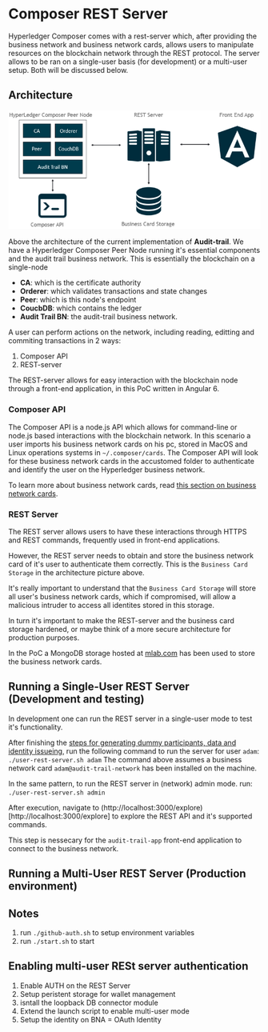 # Composer REST Server

Hyperledger Composer comes with a rest-server which, after providing the business network and business network cards, allows users to manipulate resources on the blockchain network through the REST protocol. The server allows to be ran on a single-user basis (for development) or a multi-user setup. Both will be discussed below.

## Architecture

![Architecture](architecture.png "Architecture")

Above the architecture of the current implementation of **Audit-trail**.  We have a Hyperledger Composer Peer Node running it's essential components and the audit trail business network. This is essentially the blockchain on a single-node
- **CA**: which is the certificate authority
- **Orderer**: which validates transactions and state changes
- **Peer**: which is this node's endpoint
- **CoucbDB**: which contains the ledger
- **Audit Trail BN**: the audit-trail business network.

A user can perform actions on the network, including reading, editting and commiting transactions in 2 ways:
1. Composer API
2. REST-server

The REST-server allows for easy interaction with the blockchain node through a front-end application, in this PoC written in Angular 6.

### Composer API
The Composer API is a node.js API which allows for command-line or node.js based interactions with the blockchain network. In this scenario a user imports his business network cards on his pc, stored in MacOS and Linux operations systems in `~/.composer/cards`. The Composer API will look for these business network cards in the accustomed folder to authenticate and identify the user on the Hyperledger business network.

To learn more about business network cards, read [this section on business network cards](../audit-trail-network#business-network-cards).

### REST Server
The REST server allows users to have these interactions through HTTPS and REST commands, frequently used in front-end applications.

However, the REST server needs to obtain and store the business network card of it's user to authenticate them correctly. This is the `Business Card Storage` in the architecture picture above.

It's really important to understand that the `Business Card Storage` will store all user's business network cards, which if compromised, will allow a malicious intruder to access all identites stored in this storage.

In turn it's important to make the REST-server and the business card storage hardened, or maybe think of a more secure architecture for production purposes.

In the PoC a MongoDB storage hosted at [mlab.com](mlab.com) has been used to store the business network cards.

## Running a Single-User REST Server (Development and testing)
In development one can run the REST server in a single-user mode to test it's functionality.

After finishing the [steps for generating dummy participants, data and identity issueing](../audit-trail-app##dummy-data-populating-the-business-network-with-examples), run the following command to run the server for user `adam`:
```./user-rest-server.sh adam```
The command above assumes a business network card `adam@audit-trail-network` has been installed on the machine.

In the same pattern, to run the REST server in (network) admin mode. run:
```./user-rest-server.sh admin```

After execution, navigate to (http://localhost:3000/explore)[http://localhost:3000/explore] to explore the REST API and it's supported commands.

This step is nessecary for the `audit-trail-app` front-end application to connect to the business network.

## Running a Multi-User REST Server (Production environment)


## Notes




1. run `./github-auth.sh` to setup environment variables
2. run `./start.sh` to start

## Enabling multi-user RESt server authentication

1. Enable AUTH on the REST Server
2. Setup peristent storage for wallet management
3. isntall the loopback DB connector module
4. Extend the launch script to enable multi-user mode
5. Setup the identity on BNA = OAuth Identity

